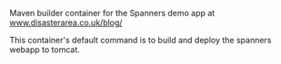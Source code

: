 Maven builder container for the Spanners demo app at www.disasterarea.co.uk/blog/

This container's default command is to build and deploy the spanners webapp to tomcat.
